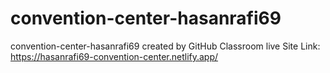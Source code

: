 # convention-center-hasanrafi69
convention-center-hasanrafi69 created by GitHub Classroom
live Site Link: https://hasanrafi69-convention-center.netlify.app/
